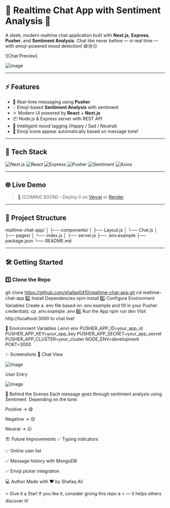# 💬 Realtime Chat App with Sentiment Analysis 🚀

A sleek, modern realtime chat application built with **Next.js**, **Express**, **Pusher**, and **Sentiment Analysis**. Chat like never before — in real time — with emoji-powered mood detection! 😄😢😐

![Chat Preview] 

![image](https://github.com/user-attachments/assets/bc7f1859-23de-42d0-a511-0255af1bf9a0)


---

## ⚡️ Features

- 🔄 Real-time messaging using **Pusher**
- 💡 Emoji-based **Sentiment Analysis** with sentiment
- ⚛️ Modern UI powered by **React** + **Next.js**
- 📦 Node.js & Express server with REST API
- 🧠 Intelligent mood tagging (Happy / Sad / Neutral)
- 📜 Emoji icons appear automatically based on message tone!

---

## 🚀 Tech Stack

![Next.js](https://img.shields.io/badge/Next.js-black?logo=next.js&style=for-the-badge)
![React](https://img.shields.io/badge/React-20232A?logo=react&logoColor=61DAFB&style=for-the-badge)
![Express](https://img.shields.io/badge/Express.js-404D59?style=for-the-badge)
![Pusher](https://img.shields.io/badge/Pusher-1A1F71?style=for-the-badge)
![Sentiment](https://img.shields.io/badge/Sentiment_Analysis-FFB400?style=for-the-badge)
![Axios](https://img.shields.io/badge/Axios-5A29E4?style=for-the-badge)

---

## 🌐 Live Demo

> 🧪 [COMING SOON] – Deploy it on [Vercel](https://vercel.com/) or [Render](https://render.com/)

---

## 📁 Project Structure

realtime-chat-app/
│
├── components/
│ ├── Layout.js
│ └── Chat.js
│
├── pages/
│ └── index.js
│
├── server.js
├── .env.example
├── package.json
└── README.md



---

## 🛠️ Getting Started

### 1️⃣ Clone the Repo


git clone https://github.com/shafaq0410/realtime-chat-app.git
cd realtime-chat-app
2️⃣ Install Dependencies
npm install
3️⃣ Configure Environment Variables
Create a .env file based on .env.example and fill in your Pusher credentials:
cp .env.example .env
4️⃣ Run the App
npm run dev
Visit http://localhost:3000 to chat live!

🔐 Environment Variables (.env)
env
PUSHER_APP_ID=your_app_id
PUSHER_APP_KEY=your_app_key
PUSHER_APP_SECRET=your_app_secret
PUSHER_APP_CLUSTER=your_cluster
NODE_ENV=development
PORT=3000

✨ Screenshots
💬 Chat View	

![image](https://github.com/user-attachments/assets/ad508b5f-7de4-43c1-92f2-24590a74c6ba)


User Entry 

![image](https://github.com/user-attachments/assets/b328fc7a-28a5-424c-9f6f-5e2047b7e49b)


🧠 Behind the Scenes
Each message goes through sentiment analysis using Sentiment. Depending on the tone:

Positive → 😄

Negative → 😢

Neutral → 😐



🏗️ Future Improvements
✅ Typing indicators

✅ Online user list

✅ Message history with MongoDB

✅ Emoji picker integration



💻 Author
Made with ❤️ by Shafaq Ali

⭐️ Give it a Star!
If you like it, consider giving this repo a ⭐️ — it helps others discover it!

